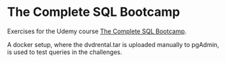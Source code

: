 # The Complete SQL Bootcamp

Exercises for the Udemy course [The Complete SQL Bootcamp](https://www.udemy.com/the-complete-sql-bootcamp).

A docker setup, where the dvdrental.tar is uploaded manually to pgAdmin, is used to test queries in the challenges.